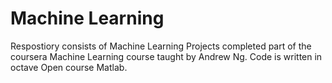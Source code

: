 # Machine Learning
Respostiory consists of Machine Learning Projects completed  part of the coursera Machine Learning course taught by Andrew Ng.
Code is written in octave  Open course Matlab.

